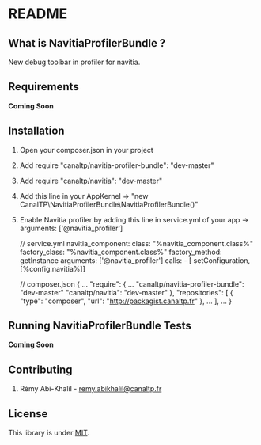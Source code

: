 README
======

What is NavitiaProfilerBundle ?
-----------------------------

New debug toolbar in profiler for navitia.


Requirements
-------------

__Coming Soon__

Installation
-------------

1. Open your composer.json in your project
2. Add require "canaltp/navitia-profiler-bundle": "dev-master"
2. Add require "canaltp/navitia": "dev-master"
3. Add this line in your AppKernel => "new CanalTP\NavitiaProfilerBundle\NavitiaProfilerBundle()"
4. Enable Navitia profiler by adding this line in service.yml of your app
        -> arguments: ['@navitia_profiler']


    // service.yml
    navitia_component:
        class:          "%navitia_component.class%"
        factory_class:  "%navitia_component.class%"
        factory_method: getInstance
        arguments: ['@navitia_profiler']
        calls:
            - [ setConfiguration, [%config.navitia%]]

    // composer.json
    {
        ...
        "require": {
            ...
            "canaltp/navitia-profiler-bundle": "dev-master"
            "canaltp/navitia": "dev-master"
        },
        "repositories": [
            {
                "type": "composer",
                "url": "http://packagist.canaltp.fr"
            },
            ...
        ],
        ...
    }

Running NavitiaProfilerBundle Tests
---------------------------

__Coming Soon__

Contributing
-------------

1. Rémy Abi-Khalil - remy.abikhalil@canaltp.fr

License
-------

This library is under [MIT](LICENSE.md).
